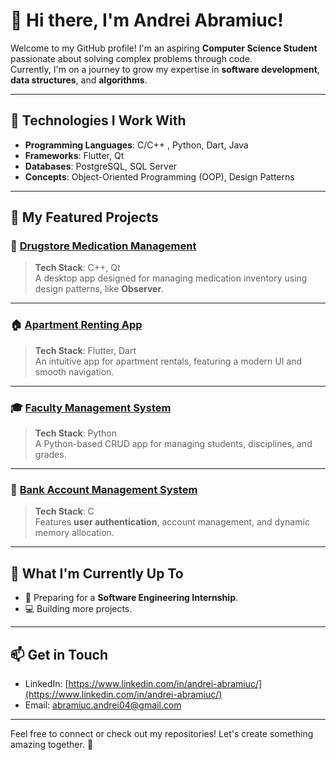 # 👋 Hi there, I'm **Andrei Abramiuc**!  

Welcome to my GitHub profile! I'm an aspiring **Computer Science Student** passionate about solving complex problems through code.  
Currently, I'm on a journey to grow my expertise in **software development**, **data structures**, and **algorithms**.  

---

## 🔧 **Technologies I Work With**

- **Programming Languages**: C/C++ , Python, Dart, Java  
- **Frameworks**: Flutter, Qt  
- **Databases**: PostgreSQL, SQL Server  
- **Concepts**: Object-Oriented Programming (OOP), Design Patterns  

---

## 📂 **My Featured Projects**


### 💊 [Drugstore Medication Management](https://github.com/AbramiucAndrei/Pharmacy_Inventory_OOP_CPP_Qt)
> **Tech Stack**: C++, Qt  
A desktop app designed for managing medication inventory using design patterns, like **Observer**.  

---

### 🏠 [Apartment Renting App](https://github.com/AbramiucAndrei/Real_Estate_App_FutureUp_Project)
> **Tech Stack**: Flutter, Dart  
An intuitive app for apartment rentals, featuring a modern UI and smooth navigation.

---

### 🎓 [Faculty Management System](https://github.com/AbramiucAndrei/Python_Project_Layered_Arhitecture-lab-7-9)
> **Tech Stack**: Python  
A Python-based CRUD app for managing students, disciplines, and grades.  

---

### 🏦 [Bank Account Management System](https://github.com/AbramiucAndrei/C_Project-2nd_Semester)
> **Tech Stack**: C  
Features **user authentication**, account management, and dynamic memory allocation.  


---

## 🌟 **What I'm Currently Up To**

- 🚀 Preparing for a **Software Engineering Internship**.  
- 💻 Building more projects.  

---

## 📫 **Get in Touch**

- LinkedIn: [https://www.linkedin.com/in/andrei-abramiuc/](https://www.linkedin.com/in/andrei-abramiuc/)  
- Email: [abramiuc.andrei04@gmail.com](mailto:abramiuc.andrei04@gmail.com)  

---

Feel free to connect or check out my repositories! Let's create something amazing together. 🚀  
